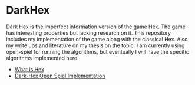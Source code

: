 # DarkHex

Dark Hex is the imperfect information version of the game Hex.
The game has interesting properties but lacking research on it.
This repository includes my implementation of the game along with
the classical Hex. Also my write ups and literature on my thesis
on the topic. I am currently using open-spiel for running the
algorithms, but eventually I will have the specific algorithms
implemented here.

- [What is Hex](https://en.wikipedia.org/wiki/Hex_(board_game))
- [Dark-Hex Open Spiel Implementation](https://github.com/deepmind/open_spiel/blob/master/open_spiel/games/dark_hex.h)